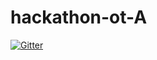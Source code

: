 # hackathon-ot-A
[![Gitter](https://badges.gitter.im/2020SM-hackathon-ot-A/community.svg)](https://gitter.im/2020SM-hackathon-ot-A/community?utm_source=badge&utm_medium=badge&utm_campaign=pr-badge)
